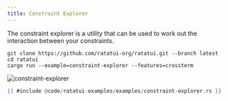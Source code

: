 ```yaml
---
title: Constraint Explorer
---
```


The constraint explorer is a utility that can be used to work out the interaction between your
constraints.

```shell title=run example
git clone https://github.com/ratatui-org/ratatui.git --branch latest
cd ratatui
cargo run --example=constraint-explorer --features=crossterm
```

![constraint-explorer](constraint-explorer.gif)

```rust title=constraint-explorer.rs
{{ #include @code/ratatui-examples/examples/constraint-explorer.rs }}
```
